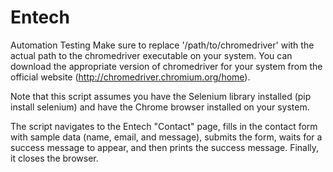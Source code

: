 # Entech
Automation Testing 
Make sure to replace '/path/to/chromedriver' with the actual path to the chromedriver executable on your system. You can download the appropriate version of chromedriver for your system from the official website (http://chromedriver.chromium.org/home).

Note that this script assumes you have the Selenium library installed (pip install selenium) and have the Chrome browser installed on your system.

The script navigates to the Entech "Contact" page, fills in the contact form with sample data (name, email, and message), submits the form, waits for a success message to appear, and then prints the success message. Finally, it closes the browser.
